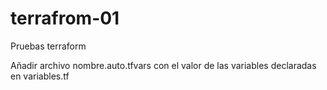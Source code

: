 # terrafrom-01

Pruebas terraform

Añadir archivo nombre.auto.tfvars con el valor de las variables declaradas en variables.tf

